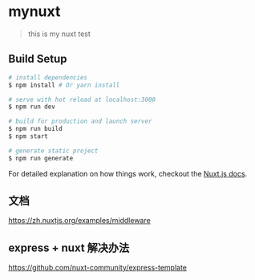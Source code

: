 # mynuxt

> this is my nuxt test

## Build Setup

``` bash
# install dependencies
$ npm install # Or yarn install

# serve with hot reload at localhost:3000
$ npm run dev

# build for production and launch server
$ npm run build
$ npm start

# generate static project
$ npm run generate
```

For detailed explanation on how things work, checkout the [Nuxt.js docs](https://github.com/nuxt/nuxt.js).

## 文档
https://zh.nuxtjs.org/examples/middleware

## express + nuxt 解决办法
https://github.com/nuxt-community/express-template
